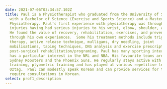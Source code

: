 ```yaml
---
date: 2021-07-06T03:34:57.102Z
title: Paul is a Physiotherapist who graduated from the University of Sydney
  with a Bachelor of Science (Exercise and Sports Science) and a Masters of
  Physiotherapy. Paul’s first experience with physiotherapy was through his own
  injuries having had serious injuries to his wrist, elbow, shoulder, and knees.
  He found the value of recovery, rehabilitation, exercises, and prevention
  through his own experiences.  Some his treatment methods include trigger point
  therapy, active release technique, mulligans, dry needling, joint
  mobilisations, taping techniques, DNS analysis and exercise prescription and
  post-surgical rehabilitation/programing. Paul has many sporting interests but
  has a particular interest in the NRL and NBA. His favourite teams are the
  Sydney Roosters and the Phoenix Suns. He regularly stays active with weight
  training, plyometric training and has played at various repetitive levels of
  Oztag.  Paul can modestly speak Korean and can provide services for those that
  require consultations in Korean.
select: prof1_description
---
```

